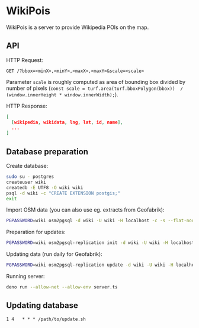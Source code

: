 # WikiPois

WikiPois is a server to provide Wikipedia POIs on the map.

## API

HTTP Request:

```http
GET /?bbox=<minX>,<minY>,<maxX>,<maxY>&scale=<scale>
```

Parameter `scale` is roughly computed as area of bounding box divided by number of pixels (`const scale = turf.area(turf.bboxPolygon(bbox))  / (window.innerHeight * window.innerWidth);`).

HTTP Response:
```json
[
  [wikipedia, wikidata, lng, lat, id, name],
  ...
]
```

## Database preparation

Create database:

```bash
sudo su - postgres
createuser wiki
createdb -E UTF8 -O wiki wiki
psql -d wiki -c "CREATE EXTENSION postgis;"
exit
```

Import OSM data (you can also use eg. extracts from Geofabrik):

```bash
PGPASSWORD=wiki osm2pgsql -d wiki -U wiki -H localhost -c -s --flat-nodes flat_nodes --cache 0 -O flex -S wiki.lua planet.osm.pbf
```

Preparation for updates:

```bash
PGPASSWORD=wiki osm2pgsql-replication init -d wiki -U wiki -H localhost --osm-file planet.osm.pbf
```

Updating data (run daily for Geofabrik):

```bash
PGPASSWORD=wiki osm2pgsql-replication update -d wiki -U wiki -H localhost -- -a -s --flat-nodes flat_nodes --cache 0 -O flex -S wiki.lua
```

Running server:

```bash
deno run --allow-net --allow-env server.ts
```

## Updating database

```crontab
1 4   * * * /path/to/update.sh
```

